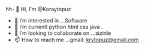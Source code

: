hh- 👋 Hi, I’m @Koraytopuz
- 👀 I’m interested in ...Software 
- 🌱 I’m currentl python html css java .
- 💞️ I’m looking to collaborate on ...sizinle
- 📫 How to reach me ...gmail: krytopuz@gmail.com

<!---teseşekkürler
Koraytopuz/Koraytopuz is a ✨ special ✨ repository because its `README.md` (this file) appears on your GitHub profile.
You can click the Preview link to take a look at your changes.
--->
